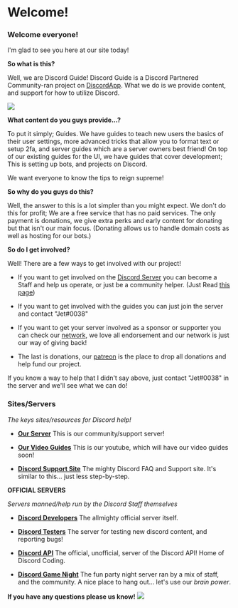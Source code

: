 # Welcome!

### Welcome everyone!
I'm glad to see you here at our site today!

**So what is this?**

Well, we are Discord Guide! Discord Guide is a Discord Partnered Community-ran project on [DiscordApp](https://discordapp.com).
What we do is we provide content, and support for how to utilize Discord.

![](http://i.imgur.com/okvUjXI.png)

**What content do you guys provide...?**

To put it simply; Guides.
We have guides to teach new users the basics of their user settings, more advanced tricks that allow you to format text or setup 2fa, and server guides which are a server owners best friend!
On top of our existing guides for the UI, we have guides that cover development; This is setting up bots, and projects on Discord. 

We want everyone to know the tips to reign supreme!

**So why do you guys do this?**

Well, the answer to this is a lot simpler than you might expect. 
We don't do this for profit; We are a free service that has no paid services. The only payment is donations, we give extra perks and early content for donating but that isn't our main focus. (Donating allows us to handle domain costs as well as hosting for our bots.)

**So do I get involved?**

Well! There are a few ways to get involved with our project!

* If you want to get involved on the [Discord Server](https://discord.gg/zXsAHTd) you can become a Staff and help us operate, or just be a community helper. (Just Read [this page](index.html#/manual))

* If you want to get involved with the guides you can just join the server and contact "Jet#0038"

* If you want to get your server involved as a sponsor or supporter you can check our [network](network), we love all endorsement and our network is just our way of giving back! 

* The last is donations, our [patreon](https://www.patreon.com/guideus) is the place to drop all donations and help fund our project.

If you know a way to help that I didn't say above, just contact "Jet#0038" in the server and we'll see what we can do!


### Sites/Servers

*The keys sites/resources for Discord help!*

* [**Our Server**](https://discord.gg/zXsAHTd) This is our community/support server!

* [**Our Video Guides**](https://www.youtube.com/channel/UCP5vVXFrOsIvh9vw_mOFTMg) This is our youtube, which will have our video guides soon!

* [**Discord Support Site**](https://support.discordapp.com/) The mighty Discord FAQ and Support site. It's similar to this... just less step-by-step.

**OFFICIAL SERVERS**

*Servers manned/help run by the Discord Staff themselves*

* [**Discord Developers**](https://discord.gg/discord-developers) The allmighty official server itself.

* [**Discord Testers**](https://discord.gg/discord-testers) The server for testing new discord content, and reporting bugs!

* [**Discord API**](https://discord.gg/discord-api) The official, unofficial, server of the Discord API! Home of Discord Coding.

* [**Discord Game Night**](https://discord.gg/gamenight) The fun party night server ran by a mix of staff, and the community. A nice place to hang out... let's use our *brain power*.

**If you have any questions please us know!**
![](https://discordapp.com/assets/8b2623dcfd6bbf07e6a6b8f8402cd21f.png)
